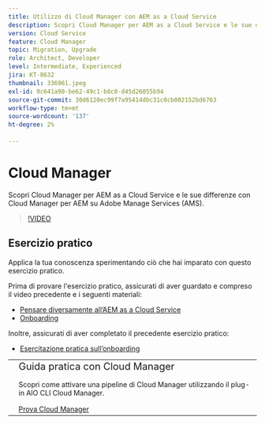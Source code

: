 ```yaml
---
title: Utilizzo di Cloud Manager con AEM as a Cloud Service
description: Scopri Cloud Manager per AEM as a Cloud Service e le sue differenze con Cloud Manager per AEM su Adobe Manage Services (AMS).
version: Cloud Service
feature: Cloud Manager
topic: Migration, Upgrade
role: Architect, Developer
level: Intermediate, Experienced
jira: KT-8632
thumbnail: 336961.jpeg
exl-id: 9c641a90-be62-49c1-b8c0-d45d26055b94
source-git-commit: 30d6120ec99f7a95414dbc31c0cb002152bd6763
workflow-type: tm+mt
source-wordcount: '137'
ht-degree: 2%

---
```


# Cloud Manager

Scopri Cloud Manager per AEM as a Cloud Service e le sue differenze con Cloud Manager per AEM su Adobe Manage Services (AMS).

>[!VIDEO](https://video.tv.adobe.com/v/336961?quality=12&learn=on)

## Esercizio pratico

Applica la tua conoscenza sperimentando ciò che hai imparato con questo esercizio pratico.

Prima di provare l&#39;esercizio pratico, assicurati di aver guardato e compreso il video precedente e i seguenti materiali:

+ [Pensare diversamente all’AEM as a Cloud Service](./introduction.md)
+ [Onboarding](./onboarding.md)

Inoltre, assicurati di aver completato il precedente esercizio pratico:

+ [Esercitazione pratica sull’onboarding](./onboarding.md#hands-on-exercise)

<table style="border-width:0">
    <tr>
        <td style="width:150px">
            <a  rel="noreferrer"
                target="_blank"
                href="https://github.com/adobe/aem-cloud-engineering-video-series-exercises/tree/session4-cloud-manager#bootcamp-session-4-cloud-manager-develop-and-deploy
"><img alt="Esercitazione pratica archivio GitHub" src="./assets/github.png"/>
            </a>        
        </td>
        <td style="width:100%;margin-bottom:1rem;">
            <div style="font-size:1.25rem;font-weight:400;">Guida pratica con Cloud Manager</div>
            <p style="margin:1rem 0">
                Scopri come attivare una pipeline di Cloud Manager utilizzando il plug-in AIO CLI Cloud Manager.
            </p>
            <a  rel="noreferrer"
                target="_blank"
                href="https://github.com/adobe/aem-cloud-engineering-video-series-exercises/tree/session4-cloud-manager#bootcamp-session-4-cloud-manager-develop-and-deploy
" class="spectrum-Button spectrum-Button--primary spectrum-Button--sizeM">
                <span class="spectrum-Button-label has-no-wrap has-text-weight-bold">Prova Cloud Manager</span>
            </a>
        </td>
    </tr>
</table>

